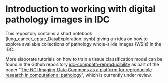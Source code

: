 # Introduction to working with digital pathology images in IDC
This repository contains a short notebook (lung_cancer_cptac_DataExploration.ipynb) giving an idea on how to explore available collections of pathology whole-slide images (WSIs) in the IDC. 

More elaborate tutorials on how to train a tissue classification model can be found in the Github repository [idc-comppath-reproducibility](https://github.com/ImagingDataCommons/idc-comppath-reproducibility) as part of the paper "[The NCI Imaging Data Commons as a platform for reproducible research in computational pathology](
https://doi.org/10.48550/arXiv.2303.09354)", which is currently under review. 
